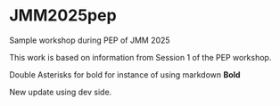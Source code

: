 # JMM2025pep
Sample workshop during PEP of JMM 2025

This work is based on information from Session 1 of the PEP workshop. 

Double Asterisks for bold for instance of using markdown **Bold**

New update using dev side. 